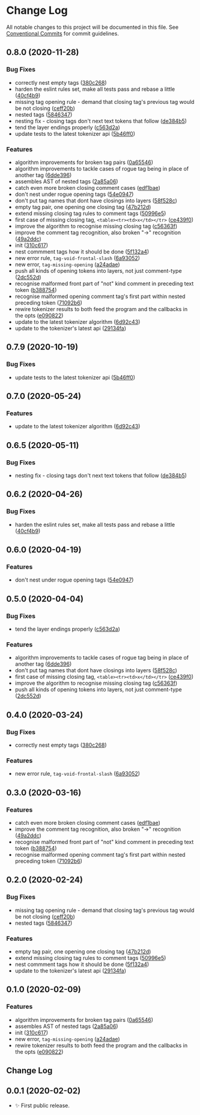 # Change Log

All notable changes to this project will be documented in this file.
See [Conventional Commits](https://conventionalcommits.org) for commit guidelines.

## 0.8.0 (2020-11-28)

### Bug Fixes

- correctly nest empty tags ([380c268](https://git.sr.ht/~royston/codsen/commits/380c26893d8cd05e2d07c7d6110167183cf8cce0))
- harden the eslint rules set, make all tests pass and rebase a little ([40cf4b9](https://git.sr.ht/~royston/codsen/commits/40cf4b9dcb2dd1beca40d4ad4f72a9c9b07c5ad4))
- missing tag opening rule - demand that closing tag's previous tag would be not closing ([ceff20b](https://git.sr.ht/~royston/codsen/commits/ceff20b01d27debd4e789150504e7488c9fdbc12))
- nested tags ([5846347](https://git.sr.ht/~royston/codsen/commits/584634757cf5514f3db9c3b20c211f7f855aa7e8))
- nesting fix - closing tags don't next text tokens that follow ([de384b5](https://git.sr.ht/~royston/codsen/commits/de384b5a3e89f6521cc4c080da1f9de3ebe96f4f))
- tend the layer endings properly ([c563d2a](https://git.sr.ht/~royston/codsen/commits/c563d2a73955a5d45ec4af54b34a2de36ae72ce5))
- update tests to the latest tokenizer api ([5b46ff0](https://git.sr.ht/~royston/codsen/commits/5b46ff094d714bf25ceaf1808fa201a7dd9334b8))

### Features

- algorithm improvements for broken tag pairs ([0a65546](https://git.sr.ht/~royston/codsen/commits/0a65546f4b2f0b9427dca646a6b8a69e2f6f1d3c))
- algorithm improvements to tackle cases of rogue tag being in place of another tag ([6dde396](https://git.sr.ht/~royston/codsen/commits/6dde3963d2c745f6270b0d4f005ae2f426cae886))
- assembles AST of nested tags ([2a85a06](https://git.sr.ht/~royston/codsen/commits/2a85a06afd1e9d9512c63ce5e5f86ee636caa1d2))
- catch even more broken closing comment cases ([edf1bae](https://git.sr.ht/~royston/codsen/commits/edf1baed7fbed1fb4d90162f1e27bc1e0eec6563))
- don't nest under rogue opening tags ([54e0947](https://git.sr.ht/~royston/codsen/commits/54e0947d3fd6de81347345571c6d04669124865b))
- don't put tag names that dont have closings into layers ([58f528c](https://git.sr.ht/~royston/codsen/commits/58f528c69bde19885ec6eb44d7bbc59782fc80ea))
- empty tag pair, one opening one closing tag ([47b212d](https://git.sr.ht/~royston/codsen/commits/47b212d2ba3c479ae5df422b58883cd99d7adae4))
- extend missing closing tag rules to comment tags ([50996e5](https://git.sr.ht/~royston/codsen/commits/50996e56ceafdb0ed6474d023b5971ec8cc266a9))
- first case of missing closing tag, `<table><tr><td>x</td></tr>` ([ce439f0](https://git.sr.ht/~royston/codsen/commits/ce439f09d815c1ad9c94ce806030f5020fec44f9))
- improve the algorithm to recognise missing closing tag ([c56363f](https://git.sr.ht/~royston/codsen/commits/c56363f7b78d38dde8e76c4c73bb2af755392bcb))
- improve the comment tag recognition, also broken "->" recognition ([49a2ddc](https://git.sr.ht/~royston/codsen/commits/49a2ddc9b6f6e14c3c9e36c03c2352e90149979e))
- init ([310c617](https://git.sr.ht/~royston/codsen/commits/310c6174d21cb95fc87507e0a611f29968d6d1ba))
- nest commment tags how it should be done ([5f132a4](https://git.sr.ht/~royston/codsen/commits/5f132a45e20eb7bd8ec0472a8094a6350d76ced7))
- new error rule, `tag-void-frontal-slash` ([6a93052](https://git.sr.ht/~royston/codsen/commits/6a930521f5a7f11f0a57183006d19bae29c013ff))
- new error, `tag-missing-opening` ([a24adae](https://git.sr.ht/~royston/codsen/commits/a24adae568c75079f8205df198c95bcb1c66d524))
- push all kinds of opening tokens into layers, not just comment-type ([2dc552d](https://git.sr.ht/~royston/codsen/commits/2dc552de19d720841463f3aec585532015726c4d))
- recognise malformed front part of "not" kind comment in preceding text token ([b388754](https://git.sr.ht/~royston/codsen/commits/b388754b0a1a54e92ae94e47d0b7f0d14b2a7b4c))
- recognise malformed opening comment tag's first part within nested preceding token ([71092b6](https://git.sr.ht/~royston/codsen/commits/71092b695dd54b8230045af8a4379bd9fa4e20a4))
- rewire tokenizer results to both feed the program and the callbacks in the opts ([e090822](https://git.sr.ht/~royston/codsen/commits/e09082273f9cd82c0f40c48b2079536be8819689))
- update to the latest tokenizer algorithm ([6d92c43](https://git.sr.ht/~royston/codsen/commits/6d92c430d23a116a7c4a643b3caf92b1c785a515))
- update to the tokenizer's latest api ([29134fa](https://git.sr.ht/~royston/codsen/commits/29134fa826203dda8dac40863253a8415b23484f))

## 0.7.9 (2020-10-19)

### Bug Fixes

- update tests to the latest tokenizer api ([5b46ff0](https://gitlab.com/codsen/codsen/commit/5b46ff094d714bf25ceaf1808fa201a7dd9334b8))

## 0.7.0 (2020-05-24)

### Features

- update to the latest tokenizer algorithm ([6d92c43](https://gitlab.com/codsen/codsen/commit/6d92c430d23a116a7c4a643b3caf92b1c785a515))

## 0.6.5 (2020-05-11)

### Bug Fixes

- nesting fix - closing tags don't next text tokens that follow ([de384b5](https://gitlab.com/codsen/codsen/commit/de384b5a3e89f6521cc4c080da1f9de3ebe96f4f))

## 0.6.2 (2020-04-26)

### Bug Fixes

- harden the eslint rules set, make all tests pass and rebase a little ([40cf4b9](https://gitlab.com/codsen/codsen/commit/40cf4b9dcb2dd1beca40d4ad4f72a9c9b07c5ad4))

## 0.6.0 (2020-04-19)

### Features

- don't nest under rogue opening tags ([54e0947](https://gitlab.com/codsen/codsen/commit/54e0947d3fd6de81347345571c6d04669124865b))

## 0.5.0 (2020-04-04)

### Bug Fixes

- tend the layer endings properly ([c563d2a](https://gitlab.com/codsen/codsen/commit/c563d2a73955a5d45ec4af54b34a2de36ae72ce5))

### Features

- algorithm improvements to tackle cases of rogue tag being in place of another tag ([6dde396](https://gitlab.com/codsen/codsen/commit/6dde3963d2c745f6270b0d4f005ae2f426cae886))
- don't put tag names that dont have closings into layers ([58f528c](https://gitlab.com/codsen/codsen/commit/58f528c69bde19885ec6eb44d7bbc59782fc80ea))
- first case of missing closing tag, `<table><tr><td>x</td></tr>` ([ce439f0](https://gitlab.com/codsen/codsen/commit/ce439f09d815c1ad9c94ce806030f5020fec44f9))
- improve the algorithm to recognise missing closing tag ([c56363f](https://gitlab.com/codsen/codsen/commit/c56363f7b78d38dde8e76c4c73bb2af755392bcb))
- push all kinds of opening tokens into layers, not just comment-type ([2dc552d](https://gitlab.com/codsen/codsen/commit/2dc552de19d720841463f3aec585532015726c4d))

## 0.4.0 (2020-03-24)

### Bug Fixes

- correctly nest empty tags ([380c268](https://gitlab.com/codsen/codsen/commit/380c26893d8cd05e2d07c7d6110167183cf8cce0))

### Features

- new error rule, `tag-void-frontal-slash` ([6a93052](https://gitlab.com/codsen/codsen/commit/6a930521f5a7f11f0a57183006d19bae29c013ff))

## 0.3.0 (2020-03-16)

### Features

- catch even more broken closing comment cases ([edf1bae](https://gitlab.com/codsen/codsen/commit/edf1baed7fbed1fb4d90162f1e27bc1e0eec6563))
- improve the comment tag recognition, also broken "->" recognition ([49a2ddc](https://gitlab.com/codsen/codsen/commit/49a2ddc9b6f6e14c3c9e36c03c2352e90149979e))
- recognise malformed front part of "not" kind comment in preceding text token ([b388754](https://gitlab.com/codsen/codsen/commit/b388754b0a1a54e92ae94e47d0b7f0d14b2a7b4c))
- recognise malformed opening comment tag's first part within nested preceding token ([71092b6](https://gitlab.com/codsen/codsen/commit/71092b695dd54b8230045af8a4379bd9fa4e20a4))

## 0.2.0 (2020-02-24)

### Bug Fixes

- missing tag opening rule - demand that closing tag's previous tag would be not closing ([ceff20b](https://gitlab.com/codsen/codsen/commit/ceff20b01d27debd4e789150504e7488c9fdbc12))
- nested tags ([5846347](https://gitlab.com/codsen/codsen/commit/584634757cf5514f3db9c3b20c211f7f855aa7e8))

### Features

- empty tag pair, one opening one closing tag ([47b212d](https://gitlab.com/codsen/codsen/commit/47b212d2ba3c479ae5df422b58883cd99d7adae4))
- extend missing closing tag rules to comment tags ([50996e5](https://gitlab.com/codsen/codsen/commit/50996e56ceafdb0ed6474d023b5971ec8cc266a9))
- nest commment tags how it should be done ([5f132a4](https://gitlab.com/codsen/codsen/commit/5f132a45e20eb7bd8ec0472a8094a6350d76ced7))
- update to the tokenizer's latest api ([29134fa](https://gitlab.com/codsen/codsen/commit/29134fa826203dda8dac40863253a8415b23484f))

## 0.1.0 (2020-02-09)

### Features

- algorithm improvements for broken tag pairs ([0a65546](https://gitlab.com/codsen/codsen/commit/0a65546f4b2f0b9427dca646a6b8a69e2f6f1d3c))
- assembles AST of nested tags ([2a85a06](https://gitlab.com/codsen/codsen/commit/2a85a06afd1e9d9512c63ce5e5f86ee636caa1d2))
- init ([310c617](https://gitlab.com/codsen/codsen/commit/310c6174d21cb95fc87507e0a611f29968d6d1ba))
- new error, `tag-missing-opening` ([a24adae](https://gitlab.com/codsen/codsen/commit/a24adae568c75079f8205df198c95bcb1c66d524))
- rewire tokenizer results to both feed the program and the callbacks in the opts ([e090822](https://gitlab.com/codsen/codsen/commit/e09082273f9cd82c0f40c48b2079536be8819689))

## Change Log

## 0.0.1 (2020-02-02)

- ✨ First public release.
